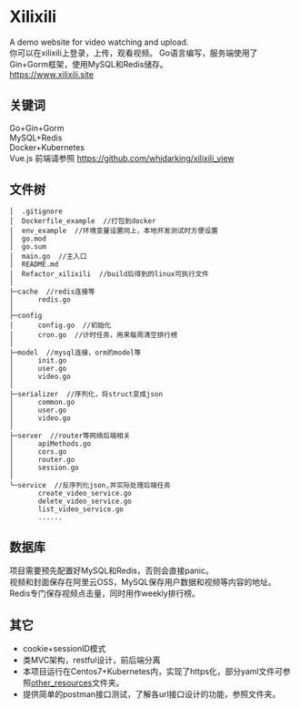 # Xilixili
A demo website for video watching and upload.  
你可以在xilixili上登录，上传，观看视频。 Go语言编写，服务端使用了Gin+Gorm框架，使用MySQL和Redis储存。  
<https://www.xilixili.site>

## 关键词
Go+Gin+Gorm  
MySQL+Redis  
Docker+Kubernetes  
Vue.js  前端请参照 <https://github.com/whjdarking/xilixili_view>

## 文件树
```
│  .gitignore
│  Dockerfile_example  //打包到docker
│  env_example  //环境变量设置同上，本地开发测试时方便设置
│  go.mod
│  go.sum
│  main.go  //主入口
│  README.md
│  Refactor_xilixili  //build后得到的linux可执行文件
│  
├─cache  //redis连接等
│      redis.go
│      
├─config
│      config.go  //初始化
│      cron.go  //计时任务，用来每周清空排行榜
│      
├─model  //mysql连接，orm的model等
│      init.go
│      user.go
│      video.go
│      
├─serializer  //序列化，将struct变成json
│      common.go
│      user.go
│      video.go
│      
├─server  //router等网络后端相关
│      apiMethods.go
│      cors.go
│      router.go
│      session.go
│      
└─service  //反序列化json,并实际处理后端任务
       create_video_service.go
       delete_video_service.go
       list_video_service.go
       ......
```

## 数据库
项目需要预先配置好MySQL和Redis，否则会直接panic。  
视频和封面保存在阿里云OSS，MySQL保存用户数据和视频等内容的地址。  
Redis专门保存视频点击量，同时用作weekly排行榜。

## 其它
* cookie+sessionID模式  
* 类MVC架构，restful设计，前后端分离  
* 本项目运行在Centos7+Kubernetes内，实现了https化，部分yaml文件可参照[other_resources](other_resources)文件夹。  
* 提供简单的postman接口测试，了解各url接口设计的功能，参照文件夹。
